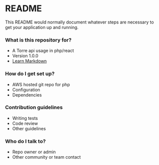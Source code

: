 # README #

This README would normally document whatever steps are necessary to get your application up and running.

### What is this repository for? ###

* A Torre api usage in php/react 
* Version 1.0.0
* [Learn Markdown](https://bitbucket.org/tutorials/markdowndemo)

### How do I get set up? ###

* AWS hosted git repo for php
* Configuration
* Dependencies


### Contribution guidelines ###

* Writing tests
* Code review
* Other guidelines

### Who do I talk to? ###

* Repo owner or admin
* Other community or team contact
